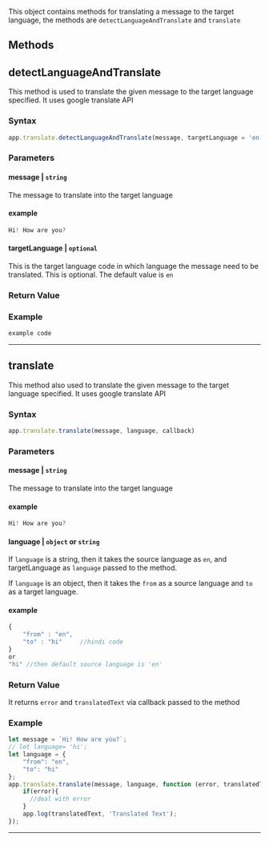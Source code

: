 
This object contains methods for translating a message to the target
language, the methods are `detectLanguageAndTranslate` and `translate`

## Methods

## detectLanguageAndTranslate

This method is used to translate the given message to the target
language specified. It uses google translate API

### Syntax

 

 

``` js
app.translate.detectLanguageAndTranslate(message, targetLanguage = 'en')
```

 

 

### Parameters

#### message \| `string`

The message to translate into the target language

#### example

 

 

``` java
Hi! How are you?
```

 

 

#### targetLanguage \| `optional`

This is the target language code in which language the message need to
be translated. This is optional. The default value is `en`

### Return Value

### Example

 

 

``` java
example code
```

 

 

------------------------------------------------------------------------

## translate

This method also used to translate the given message to the target
language specified. It uses google translate API

### Syntax

 

 

``` js
app.translate.translate(message, language, callback)
```

 

 

### Parameters

#### message \| `string`

The message to translate into the target language

#### example

 

 

``` java
Hi! How are you?
```

 

 

#### language \| `object` or `string`

If `language` is a string, then it takes the source language as `en`,
and targetLanguage as `language` passed to the method.

If `language` is an object, then it takes the `from` as a source
language and `to` as a target language.

#### example

 

 

``` js
{
    "from" : "en",
    "to" : "hi"     //hindi code
}
or
"hi" //then default source language is 'en'
```

 

 

### Return Value

It returns `error` and `translatedText` via callback passed to the
method

### Example

 

 

``` js
let message = `Hi! How are you?`;
// let language= 'hi'; 
let language = {
    "from": "en",
    "to": "hi"
};
app.translate.translate(message, language, function (error, translatedText) {
    if(error){
      //deal with error
    }
    app.log(translatedText, 'Translated Text');
});
```

 

 

------------------------------------------------------------------------
